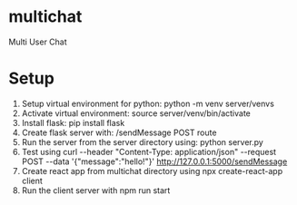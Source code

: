# multichat
Multi User Chat

# Setup
1. Setup virtual environment for python: python -m venv server/venvs
2. Activate virtual environment: source server/venv/bin/activate
3. Install flask: pip install flask
4. Create flask server with: /sendMessage POST route
5. Run the server from the server directory using: python server.py
6. Test using curl --header "Content-Type: application/json" --request POST --data '{"message":"hello!"}' http://127.0.0.1:5000/sendMessage
7. Create react app from multichat directory using npx create-react-app client
8. Run the client server with npm run start